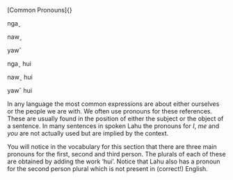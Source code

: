 [Common Pronouns]{}

ngaˬ

nawˬ

yawˇ

ngaˬ hui

nawˬ hui

yawˇ hui

In any language the most common expressions are about either ourselves
or the people we are with. We often use pronouns for these references.
These are usually found in the position of either the subject or the
object of a sentence. In many sentences in spoken Lahu the pronouns for
*I*, *me* and *you* are not actually used but are implied by the
context.

You will notice in the vocabulary for this section that there are three
main pronouns for the first, second and third person. The plurals of
each of these are obtained by adding the work ‘hui’. Notice that Lahu
also has a pronoun for the second person plural which is not present in
(correct!) English.
